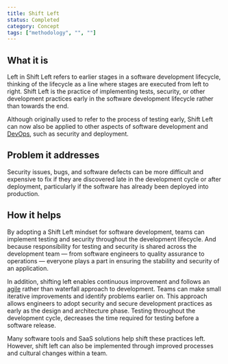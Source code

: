 ```yaml
---
title: Shift Left
status: Completed
category: Concept
tags: ["methodology", "", ""]
---
```


## What it is

Left in Shift Left refers to earlier stages in a software development lifecycle, 
thinking of the lifecycle as a line where stages are executed from left to right. 
Shift Left is the practice of implementing tests, security, or other development practices 
early in the software development lifecycle rather than towards the end. 

Although originally used to refer to the process of testing early, 
Shift Left can now also be applied to other aspects of software development and [DevOps](/devops/), such as security and deployment. 

## Problem it addresses

Security issues, bugs, and software defects can be more difficult and expensive to fix 
if they are discovered late in the development cycle or after deployment, 
particularly if the software has already been deployed into production. 

## How it helps

By adopting a Shift Left mindset for software development, 
teams can implement testing and security throughout the development lifecycle. 
And because responsibility for testing and security is shared across the development team 
— from software engineers to quality assurance to operations — 
everyone plays a part in ensuring the stability and security of an application. 

In addition, shifting left enables continuous improvement and 
follows an [agile](/agile-software-development/) rather than waterfall approach to development. 
Teams can make small iterative improvements and identify problems earlier on. 
This approach allows engineers to adopt security and secure development practices 
as early as the design and architecture phase. 
Testing throughout the development cycle, decreases the time required for testing before a software release. 

Many software tools and SaaS solutions help shift these practices left. 
However, shift left can also be implemented through improved processes and cultural changes within a team.
